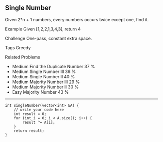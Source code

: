## Single Number  ##

Given 2*n + 1 numbers, every numbers occurs twice except one, find it.

Example Given [1,2,2,1,3,4,3], return 4

Challenge 
One-pass, constant extra space.

Tags 
Greedy

Related Problems 

- Medium Find the Duplicate Number 37 %
- Medium Single Number III 36 %
- Medium Single Number II 40 %
- Medium Majority Number III 29 %
- Medium Majority Number II 30 %
- Easy Majority Number 43 %

----------
    int singleNumber(vector<int> &A) {
        // write your code here
        int result = 0;
        for (int i = 0; i < A.size(); i++) {
            result ^= A[i];
        }
        return result;
    }